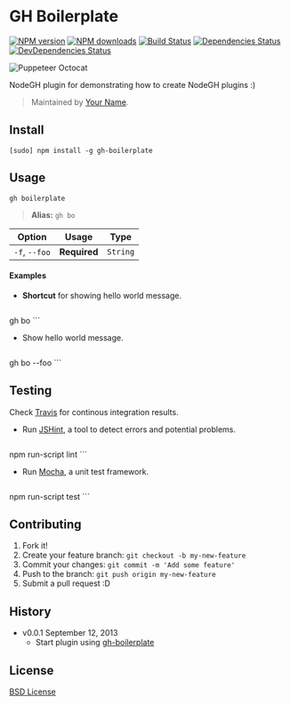 # GH Boilerplate

[![NPM version](http://img.shields.io/npm/v/gh-boilerplate.svg?style=flat)](http://npmjs.org/gh-boilerplate)
[![NPM downloads](http://img.shields.io/npm/dm/gh-boilerplate.svg?style=flat)](http://npmjs.org/gh-boilerplate)
[![Build Status](http://img.shields.io/travis/node-gh/gh-boilerplate/master.svg?style=flat)](https://travis-ci.org/node-gh/gh-boilerplate)
[![Dependencies Status](http://img.shields.io/david/node-gh/gh-boilerplate.svg?style=flat)](https://david-dm.org/node-gh/gh-boilerplate)
[![DevDependencies Status](http://img.shields.io/david/dev/node-gh/gh-boilerplate.svg?style=flat)](https://david-dm.org/node-gh/gh-boilerplate#info=devDependencies)

![Puppeteer Octocat](https://cloud.githubusercontent.com/assets/398893/3528207/f16146ce-078c-11e4-96b0-4f7ab6adae1c.png)

NodeGH plugin for demonstrating how to create NodeGH plugins :)

> Maintained by [Your Name](https://github.com/yourname).

## Install

```
[sudo] npm install -g gh-boilerplate
```

## Usage

```
gh boilerplate
```

> **Alias:** `gh bo`

Option             | Usage        | Type
---                | ---          | ---
`-f`, `--foo`      | **Required** | `String`

#### Examples

* **Shortcut** for showing hello world message.

	```
gh bo
	```

* Show hello world message.

	```
gh bo --foo
	```

## Testing

Check [Travis](https://travis-ci.org/node-gh/gh-boilerplate) for continous integration results.

* Run [JSHint](http://www.jshint.com/), a tool to detect errors and potential problems.

    ```
npm run-script lint
    ```

* Run [Mocha](http://visionmedia.github.io/mocha/), a unit test framework.

    ```
npm run-script test
    ```

## Contributing

1. Fork it!
2. Create your feature branch: `git checkout -b my-new-feature`
3. Commit your changes: `git commit -m 'Add some feature'`
4. Push to the branch: `git push origin my-new-feature`
5. Submit a pull request :D

## History

* v0.0.1 September 12, 2013
	* Start plugin using [gh-boilerplate](https://github.com/node-gh/gh-boilerplate)

## License

[BSD License](https://github.com/node-gh/gh/blob/master/LICENSE.md)
